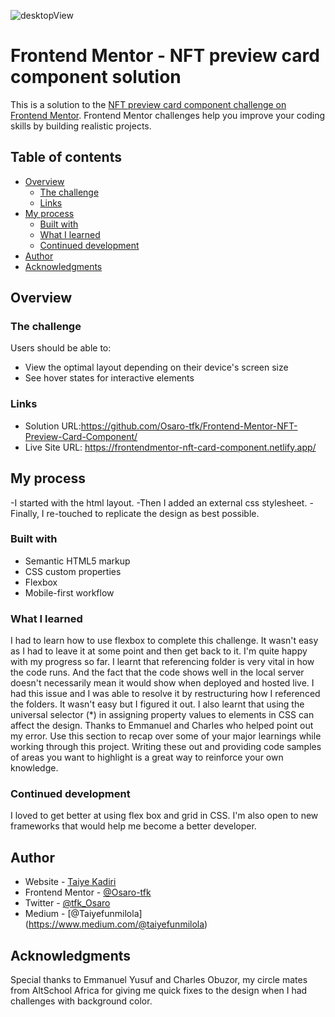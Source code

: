![desktopView](https://user-images.githubusercontent.com/95832116/173465809-a1632a16-364c-4048-9737-01387c3693f8.png)
# Frontend Mentor - NFT preview card component solution

This is a solution to the [NFT preview card component challenge on Frontend Mentor](https://www.frontendmentor.io/challenges/nft-preview-card-component-SbdUL_w0U). Frontend Mentor challenges help you improve your coding skills by building realistic projects. 

## Table of contents

- [Overview](#overview)
  - [The challenge](#the-challenge)
  - [Links](#links)
- [My process](#my-process)
  - [Built with](#built-with)
  - [What I learned](#what-i-learned)
  - [Continued development](#continued-development)
- [Author](#author)
- [Acknowledgments](#acknowledgments)


## Overview

### The challenge

Users should be able to:

- View the optimal layout depending on their device's screen size
- See hover states for interactive elements

### Links

- Solution URL:https://github.com/Osaro-tfk/Frontend-Mentor-NFT-Preview-Card-Component/
- Live Site URL: https://frontendmentor-nft-card-component.netlify.app/

## My process
-I started with the html layout.
-Then I added an external css stylesheet.
-Finally, I re-touched to replicate the design as best possible.

### Built with

- Semantic HTML5 markup
- CSS custom properties
- Flexbox
- Mobile-first workflow

### What I learned

I had to learn how to use flexbox to complete this challenge. It wasn't easy as I had to leave it at some point and then get back to it. I'm quite happy with my progress so far.
I learnt that referencing folder is very vital in how the code runs. And the fact that the code shows well in the local server doesn't necessarily mean it would show when deployed and hosted live. I had this issue and I was able to resolve it by restructuring how I referenced the folders. It wasn't easy but I figured it out.
I also learnt that using the universal selector (*) in assigning property values to elements in CSS can affect the design. Thanks to Emmanuel and Charles who helped point out my error.
Use this section to recap over some of your major learnings while working through this project. Writing these out and providing code samples of areas you want to highlight is a great way to reinforce your own knowledge.

### Continued development

I loved to get better at using flex box and grid in CSS. I'm also open to new frameworks that would help me become a better developer.

## Author

- Website - [Taiye Kadiri](https://portfolio-taiyekadiri.netlify.app/)
- Frontend Mentor - [@Osaro-tfk](https://www.frontendmentor.io/profile/Osaro-tfk)
- Twitter - [@tfk_Osaro](https://www.twitter.com/tfk_Osaro)
- Medium - [@Taiyefunmilola] (https://www.medium.com/@taiyefunmilola)

## Acknowledgments

Special thanks to Emmanuel Yusuf and Charles Obuzor, my circle mates from AltSchool Africa for giving me quick fixes to the design when I had challenges with background color.
